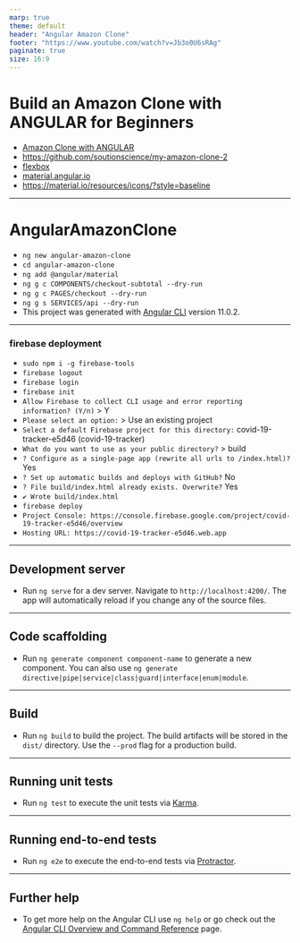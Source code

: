 ```yaml
---
marp: true
theme: default
header: "Angular Amazon Clone"
footer: "https://www.youtube.com/watch?v=Jb3o0U6sRAg"
paginate: true
size: 16:9
---
```


# Build an Amazon Clone with ANGULAR for Beginners

- [Amazon Clone with ANGULAR](https://www.youtube.com/watch?v=Jb3o0U6sRAg)
- https://github.com/soutionscience/my-amazon-clone-2
- [flexbox](https://css-tricks.com/snippets/css/a-guide-to-flexbox/)
- [material.angular.io](https://material.angular.io/)
- https://material.io/resources/icons/?style=baseline

---

# AngularAmazonClone

- `ng new angular-amazon-clone`
- `cd angular-amazon-clone`
- `ng add @angular/material`
- `ng g c COMPONENTS/checkout-subtotal --dry-run`
- `ng g c PAGES/checkout --dry-run`
- `ng g s SERVICES/api --dry-run`
- This project was generated with [Angular CLI](https://github.com/angular/angular-cli) version 11.0.2.

---

### firebase deployment

- `sudo npm i -g firebase-tools`
- `firebase logout`
- `firebase login`
- `firebase init`
- `Allow Firebase to collect CLI usage and error reporting information? (Y/n)` > Y
- `Please select an option:` > Use an existing project
- `Select a default Firebase project for this directory:` covid-19-tracker-e5d46 (covid-19-tracker)
- `What do you want to use as your public directory?` > build
- `? Configure as a single-page app (rewrite all urls to /index.html)?` Yes
- `? Set up automatic builds and deploys with GitHub?` No
- `? File build/index.html already exists. Overwrite?` Yes
- `✔ Wrote build/index.html`
- `firebase deploy`
- `Project Console: https://console.firebase.google.com/project/covid-19-tracker-e5d46/overview`
- `Hosting URL: https://covid-19-tracker-e5d46.web.app`

---

## Development server

- Run `ng serve` for a dev server. Navigate to `http://localhost:4200/`. The app will automatically reload if you change any of the source files.

---

## Code scaffolding

- Run `ng generate component component-name` to generate a new component. You can also use `ng generate directive|pipe|service|class|guard|interface|enum|module`.

---

## Build

- Run `ng build` to build the project. The build artifacts will be stored in the `dist/` directory. Use the `--prod` flag for a production build.

---

## Running unit tests

- Run `ng test` to execute the unit tests via [Karma](https://karma-runner.github.io).

---

## Running end-to-end tests

- Run `ng e2e` to execute the end-to-end tests via [Protractor](http://www.protractortest.org/).

---

## Further help

- To get more help on the Angular CLI use `ng help` or go check out the [Angular CLI Overview and Command Reference](https://angular.io/cli) page.
